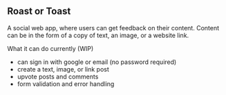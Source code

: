 ## Roast or Toast

A social web app, where users can get feedback on their content. Content can be in the form of a copy of text, an image, or a website link.

What it can do currently (WIP)
- can sign in with google or email (no password required)
- create a text, image, or link post
- upvote posts and comments
- form validation and error handling
